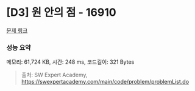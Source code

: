 # [D3] 원 안의 점 - 16910 

[문제 링크](https://swexpertacademy.com/main/code/problem/problemDetail.do?contestProbId=AYcllbDqUVgDFASR) 

### 성능 요약

메모리: 61,724 KB, 시간: 248 ms, 코드길이: 321 Bytes



> 출처: SW Expert Academy, https://swexpertacademy.com/main/code/problem/problemList.do